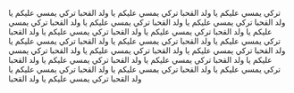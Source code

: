 تركي يمسي عليكم يا ولد القحبا
تركي يمسي عليكم يا ولد القحبا
تركي يمسي عليكم يا ولد القحبا
تركي يمسي عليكم يا ولد القحبا
تركي يمسي عليكم يا ولد القحبا
تركي يمسي عليكم يا ولد القحبا
تركي يمسي عليكم يا ولد القحبا
تركي يمسي عليكم يا ولد القحبا
تركي يمسي عليكم يا ولد القحبا
تركي يمسي عليكم يا ولد القحبا
تركي يمسي عليكم يا ولد القحبا
تركي يمسي عليكم يا ولد القحبا
تركي يمسي عليكم يا ولد القحبا
تركي يمسي عليكم يا ولد القحبا
تركي يمسي عليكم يا ولد القحبا
تركي يمسي عليكم يا ولد القحبا
تركي يمسي عليكم يا ولد القحبا
تركي يمسي عليكم يا ولد القحبا
تركي يمسي عليكم يا ولد القحبا
تركي يمسي عليكم يا ولد القحبا
